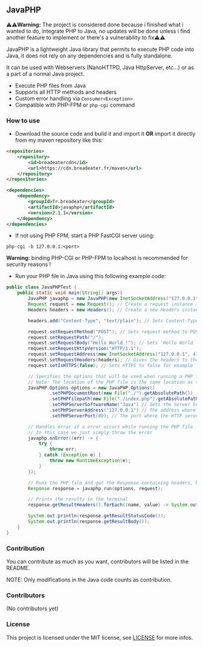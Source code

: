 ## JavaPHP

⚠️⚠️<strong>Warning:</strong> The project is considered done because i finished what i wanted to do, integrate PHP to Java, no updates will be done unless i find another feature to implement or there's a vulnerability to fix⚠️⚠️

JavaPHP is a lightweight Java library that permits to execute PHP code into Java, it does not rely on any dependencies and is fully standalone.

It can be used with Webservers (NanoHTTPD, Java HttpServer, etc...) or as a part of a normal Java project.

- Execute PHP files from Java
- Supports all HTTP methods and headers
- Custom error handling via `Consumer<Exception>`
- Compatible with PHP-FPM or `php-cgi` command

### How to use
- Download the source code and build it and import it <strong>OR</strong> import it directly from my maven repository like this:

```xml
<repositories>
    <repository>
        <id>breadeatercdn</id>
        <url>https://cdn.breadeater.fr/maven</url>
    </repository>
</repositories>

<dependencies>
    <dependency>
        <groupId>fr.breadeater</groupId>
        <artifactId>javaphp</artifactId>
        <version>2.1.1</version>
    </dependency>
</dependencies>
```

- If not using PHP FPM, start a PHP FastCGI server using:

```text
php-cgi -b 127.0.0.1:<port>
```

<strong>Warning:</strong> binding PHP-CGI or PHP-FPM to localhost is recommended for security reasons !

- Run your PHP file in Java using this following example code:

```java
public class JavaPHPTest {
    public static void main(String[] args){
        JavaPHP javaphp = new JavaPHP(new InetSocketAddress("127.0.0.1", 7000)); // Create a JavaPHP instance with your PHP-CGI / PHP-FPM server address as parameter
        Request request = new Request(); // Create a request instance to specify method, body, etc...
        Headers headers = new Headers(); // Create a new Headers instance (if not already created), will be used to specify HTTP headers

        headers.add("Content-Type", "text/plain"); // Sets Content-Type to text/plain

        request.setRequestMethod("POST"); // Sets request method to POST
        request.setRequestPath("/");
        request.setRequestBody("Hello World !"); // Sets 'Hello World !' as body
        request.setRequestHttpVersion("HTTP/1.1");
        request.setRequestAddress(new InetSocketAddress("127.0.0.1", 47829)); // The remote address (basically the user address)
        request.setRequestHeaders(headers); // Gives the headers to the request instance
        request.setIsHTTPS(false); // Sets HTTPS to false for example

        // Specifies the options that will be used when running a PHP file
        // Note: The location of the PHP file is the same location as the PHP-CGI / PHP-FPM working directory, same for Document Root
        JavaPHP.Options options = new JavaPHP.Options()
                .setPHPDocumentRoot(new File("./").getAbsolutePath())
                .setPHPFilepath(new File("./index.php").getAbsolutePath())
                .setPHPServerSoftwareName("Java") // Sets the Server Software name (e.g Apache, Nginx, etc...)
                .setPHPServerAddress("127.0.0.1") // The address where the HTTP server listen to
                .setPHPServerPort(80); // The port where the HTTP server listen to

        // Handles error if a error occurs while running the PHP file
        // In this case we just simply throw the error
        javaphp.onError((err) -> {
            try {
                throw err;
            } catch (Exception e) {
                throw new RuntimeException(e);
            }
        });

        // Runs the PHP file and get the Response containing headers, body and status code given by PHP FastCGI
        Response response = javaphp.run(options, request);

        // Prints the results in the terminal
        response.getResultHeaders().forEach((name, value) -> System.out.println(name + ": " + value.getFirst()));

        System.out.println(response.getResultStatusCode());
        System.out.println(response.getResultBody());
    }
}
```

### Contribution
You can contribute as much as you want, contributors will be listed in the README.

NOTE: Only modifications in the Java code counts as contribution.

### Contributors
(No contributors yet)

### License
This project is licensed under the MIT license, see [LICENSE](./LICENSE) for more infos.

